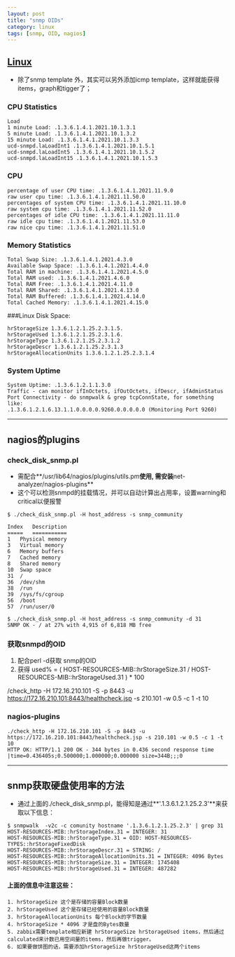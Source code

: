 ```yaml
---
layout: post
title: "snmp OIDs"
category: linux
tags: [snmp, OID, nagios]
---
```


## [Linux](https://www.zabbix.com/forum/showthread.php?t=19754)

+ 除了snmp template 外，其实可以另外添加icmp template，这样就能获得items，graph和tigger了；

### CPU Statistics

```
Load
1 minute Load: .1.3.6.1.4.1.2021.10.1.3.1
5 minute Load: .1.3.6.1.4.1.2021.10.1.3.2
15 minute Load: .1.3.6.1.4.1.2021.10.1.3.3
ucd-snmpd.laLoadInt1 .1.3.6.1.4.1.2021.10.1.5.1
ucd-snmpd.laLoadInt5 .1.3.6.1.4.1.2021.10.1.5.2
ucd-snmpd.laLoadInt15 .1.3.6.1.4.1.2021.10.1.5.3
```

### CPU

```
percentage of user CPU time: .1.3.6.1.4.1.2021.11.9.0
raw user cpu time: .1.3.6.1.4.1.2021.11.50.0
percentages of system CPU time: .1.3.6.1.4.1.2021.11.10.0
raw system cpu time: .1.3.6.1.4.1.2021.11.52.0
percentages of idle CPU time: .1.3.6.1.4.1.2021.11.11.0
raw idle cpu time: .1.3.6.1.4.1.2021.11.53.0
raw nice cpu time: .1.3.6.1.4.1.2021.11.51.0
```

### Memory Statistics

```
Total Swap Size: .1.3.6.1.4.1.2021.4.3.0
Available Swap Space: .1.3.6.1.4.1.2021.4.4.0
Total RAM in machine: .1.3.6.1.4.1.2021.4.5.0
Total RAM used: .1.3.6.1.4.1.2021.4.6.0
Total RAM Free: .1.3.6.1.4.1.2021.4.11.0
Total RAM Shared: .1.3.6.1.4.1.2021.4.13.0
Total RAM Buffered: .1.3.6.1.4.1.2021.4.14.0
Total Cached Memory: .1.3.6.1.4.1.2021.4.15.0
```

###Linux Disk Space: 

```
hrStorageSize 1.3.6.1.2.1.25.2.3.1.5.
hrStorageUsed 1.3.6.1.2.1.25.2.3.1.6.
hrStorageType 1.3.6.1.2.1.25.2.3.1.2
hrStorageDescr 1.3.6.1.2.1.25.2.3.1.3
hrStorageAllocationUnits 1.3.6.1.2.1.25.2.3.1.4
```

### System Uptime

```
System Uptime: .1.3.6.1.2.1.1.3.0
Traffic - can monitor ifInOctets, ifOutOctets, ifDescr, ifAdminStatus
Port Connectivity - do snmpwalk & grep tcpConnState, for something like:
.1.3.6.1.2.1.6.13.1.1.0.0.0.0.9260.0.0.0.0.0 (Monitoring Port 9260)
```



---

## nagios的plugins

### check_disk_snmp.pl

+ 需配合**/usr/lib64/nagios/plugins/utils.pm**使用, 需安装**net-analyzer/nagios-plugins**
+ 这个可以检测snmpd的挂载情况，并可以自动计算出占用率，设置warning和critical以便报警

```
$ ./check_disk_snmp.pl -H host_address -s snmp_community 

Index   Description
=====   ===========
1   Physical memory
3   Virtual memory
6   Memory buffers
7   Cached memory
8   Shared memory
10  Swap space
31  /
36  /dev/shm
38  /run
39  /sys/fs/cgroup
56  /boot
57  /run/user/0

$ ./check_disk_snmp.pl -H host_address -s snmp_community -d 31
SNMP OK - / at 27% with 4,915 of 6,818 MB free
```

### 获取snmpd的OID

1. 配合perl -d获取 snmp的OID
2. 获得 used% = ( HOST-RESOURCES-MIB::hrStorageSize.31 / HOST-RESOURCES-MIB::hrStorageUsed.31 ) * 100


/check_http -H 172.16.210.101 -S -p 8443 -u https://172.16.210.101:8443/healthcheck.jsp -s 210.101 -w 0.5 -c 1 -t 10

### nagios-plugins

```
./check_http -H 172.16.210.101 -S -p 8443 -u https://172.16.210.101:8443/healthcheck.jsp -s 210.101 -w 0.5 -c 1 -t 10
HTTP OK: HTTP/1.1 200 OK - 344 bytes in 0.436 second response time |time=0.436405s;0.500000;1.000000;0.000000 size=344B;;;0
```


---

## snmp获取硬盘使用率的方法

+ 通过上面的./check_disk_snmp.pl，能得知是通过**'.1.3.6.1.2.1.25.2.3'**来获取以下信息：

```
$ snmpwalk  -v2c -c comunity hostname '.1.3.6.1.2.1.25.2.3' | grep 31
HOST-RESOURCES-MIB::hrStorageIndex.31 = INTEGER: 31
HOST-RESOURCES-MIB::hrStorageType.31 = OID: HOST-RESOURCES-TYPES::hrStorageFixedDisk
HOST-RESOURCES-MIB::hrStorageDescr.31 = STRING: /
HOST-RESOURCES-MIB::hrStorageAllocationUnits.31 = INTEGER: 4096 Bytes
HOST-RESOURCES-MIB::hrStorageSize.31 = INTEGER: 1745408
HOST-RESOURCES-MIB::hrStorageUsed.31 = INTEGER: 487282
```

#### 上面的信息中注意这些：
    1. hrStorageSize 这个是存储的容量Block数量
    2. hrStorageUsed 这个是存储已经使用的容量Block数量
    3. hrStorageAllocationUnits 每个Block的字节数量
    4. hrStorageSize * 4096 才是盘的Bytes数量
    5. zabbix需要template相应新建 hrStorageSize hrStorageUsed items，然后通过calculated来计数已用空间量的items，然后再做trigger。
    6. 如果要做饼图的话，需要添加hrStorageSize hrStorageUsed这两个items
